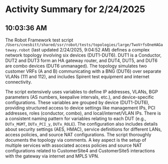 # Activity Summary for 2/24/2025

## 10:03:36 AM
The Robot Framework test script `/Users/cnesbitt/shared/ssr/robot/tests/topologies/large/TwoVrfsOneHAGateway.robot` (last updated 2/24/2025, 9:04:52 AM) defines a complex network topology involving six devices (DUT1-DUT6).  DUT1 is a Conductor, DUT2 and DUT3 form an HA gateway router, and DUT4, DUT5, and DUT6 are combo devices (DUT6 unmanaged). The topology simulates two customer VRFs (A and B) communicating with a BNG (DUT6) over separate VLANs (111 and 112), and includes Spirent test equipment and internet connectivity.

The script extensively uses variables to define IP addresses, VLANs, BGP parameters (AS numbers, keepalive intervals, etc.), and device-specific configurations.  These variables are grouped by device (DUT1-DUT6), providing structured access to device settings like management IPs, PCI addresses, roles (conductor, combo), and local/internet/VLAN IPs.  There is a consistent naming pattern for variables relating to each DUT (e.g., `DUTx_MGMT`, `DUTx_PCI_y`, `DUTx_ROLE`).  The configuration also includes details about security settings (AES, HMAC), service definitions for different LANs, access policies, and source NAT configurations.  The script thoroughly documents the topology via comments.  A key aspect is the setup of multiple services with associated access policies and source NAT configurations related to CustomerSite4 and CustomerSite5 interactions with the gateway via internet and MPLS VPN.
